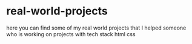 # real-world-projects
here you can find some of my real world projects that I helped someone who is working on projects with tech stack html css 
